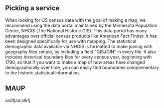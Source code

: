 ## Picking a service

When looking for US census data with the goal of making a map, we recommend using the data portal maintained by the Minnesota Population Center, NHGIS (The National Historic GIS). This data portal has many advantages over official census products like American Fact Finder. It has been designed specifically for use with mapping. The statistical demographic data available via NHGIS is formatted to make joining with geography files simple, by including a field "GISJOIN" in every file. It also includes historical boundary files for every census year, beginning with 1790, so that if you want to make a map of how areas have changed demographically over time, you can easily find boundaries complementary to the historic statistical information.

## MAUP

asdfjad;slkfj

